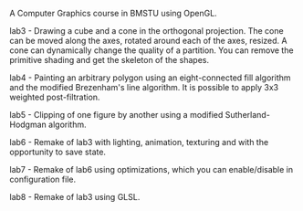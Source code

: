 A Computer Graphics course in BMSTU using OpenGL.

lab3 - Drawing a cube and a cone in the orthogonal projection. The cone can be moved along the axes, rotated around each of the axes, resized. A cone can dynamically change the quality of a partition. You can remove the primitive shading and get the skeleton of the shapes.

lab4 - Painting an arbitrary polygon using an eight-connected fill algorithm and the modified Brezenham's line algorithm. It is possible to apply 3x3 weighted post-filtration.

lab5 - Clipping of one figure by another using a modified Sutherland-Hodgman algorithm.

lab6 - Remake of lab3 with lighting, animation, texturing and with the opportunity to save state.

lab7 - Remake of lab6 using optimizations, which you can enable/disable in configuration file.

lab8 - Remake of lab3 using GLSL.

